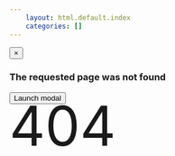 ```yaml
---
    layout: html.default.index
    categories: []
---
```

<div id="modal-404" class="modal hide fade" tabindex="-1" role="dialog" aria-labelledby="myModalLabel" aria-hidden="true">
  <div class="modal-header">
    <button type="button" class="close" data-dismiss="modal" aria-hidden="true">&times;</button>
    <h3 id="myModalLabel"><i class="icon-warning-sign"></i> The requested page was not found</h3>
  </div>
  <div class="modal-body" style="font-size:7em">
    <span style="position:absolute">404</span>
    <i class="icon-exclamation-sign icon-4x"></i>
  </div>
</div>
<button type="button" data-toggle="modal" data-target="#modal-404">Launch modal</button>